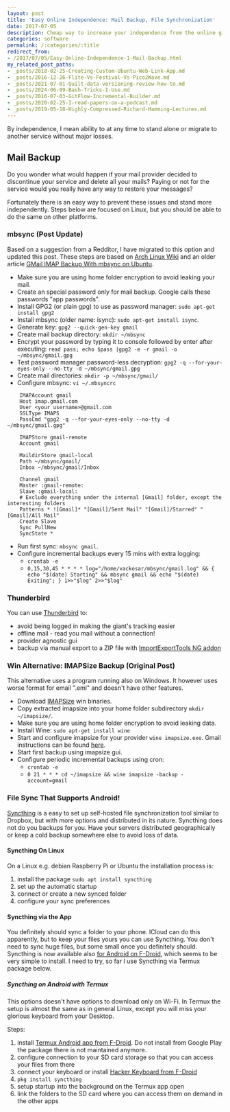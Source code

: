 ```yaml
---
layout: post
title: 'Easy Online Independence: Mail Backup, File Synchronization'
date: 2017-07-05
description: Cheap way to increase your independence from the online giants with Syncthing, mbsync, Thunderbird.
categories: software
permalink: /:categories/:title
redirect_from:
- /2017/07/05/Easy-Online-Independence-1-Mail-Backup.html
my_related_post_paths:
- _posts/2018-02-25-Creating-Custom-Ubuntu-Web-Link-App.md
- _posts/2016-12-26-Flite-Vs-Festival-Vs-Pico2Wave.md
- _posts/2021-07-01-Quilt-data-versioning-review-how-to.md
- _posts/2024-06-09-Bash-Tricks-I-Use.md
- _posts/2016-07-03-GitFlow-Incremental-Builder.md
- _posts/2020-02-25-I-read-papers-on-a-podcast.md
- _posts/2019-05-18-Highly-Compressed-Richard-Hamming-Lectures.md
---
```




By independence, I mean ability to at any time to stand alone or migrate to another service without major losses.
 
## Mail Backup

Do you wonder what would happen if your mail provider decided to discontinue your service and delete all your mails? Paying or not for the service would you really have any way to restore your messages?

Fortunately there is an easy way to prevent these issues and stand more independently. Steps below are focused on Linux, but you should be able to do the same on other platforms.

### mbsync (Post Update)

Based on a suggestion from a Redditor, I have migrated to this option and updated this post. 
These steps are based on [Arch Linux Wiki](https://wiki.archlinux.org/index.php/Isync) and an older article [GMail IMAP Backup With mbsync on Ubuntu](https://chrisstreeter.com/archive/2009/04/gmail-imap-backup-with-mbsync-on-ubuntu.html).
- Make sure you are using home folder encryption to avoid leaking your mail.
- Create an special password only for mail backup. Google calls these passwords "app passwords".
- Install GPG2 (or plain gpg) to use as password manager: ```sudo apt-get install gpg2```
- Install mbsync (older name: isync): ```sudo apt-get install isync```.
- Generate key: ```gpg2 --quick-gen-key gmail```
- Create mail backup directory: ```mkdir ~/mbsync```
- Encrypt your password by typing it to console followed by enter after executing: ```read pass; echo $pass |gpg2 -e -r gmail -o ~/mbsync/gmail.gpg```
- Test password manager password-less decryption: ```gpg2 -q --for-your-eyes-only --no-tty -d ~/mbsync/gmail.gpg```
- Create mail directories: ```mkdir -p ~/mbsync/gmail/```
- Configure mbsync: ```vi ~/.mbsyncrc```

```
    IMAPAccount gmail
    Host imap.gmail.com
    User <your username>@gmail.com
    SSLType IMAPS
    PassCmd "gpg2 -q --for-your-eyes-only --no-tty -d ~/mbsync/gmail.gpg"

    IMAPStore gmail-remote
    Account gmail

    MaildirStore gmail-local
    Path ~/mbsync/gmail/
    Inbox ~/mbsync/gmail/Inbox

    Channel gmail
    Master :gmail-remote:
    Slave :gmail-local:
    # Exclude everything under the internal [Gmail] folder, except the interesting folders
    Patterns * ![Gmail]* "[Gmail]/Sent Mail" "[Gmail]/Starred" "[Gmail]/All Mail"
    Create Slave
    Sync PullNew
    SyncState *
```

- Run first sync: ```mbsync gmail```.
- Configure incremental backups every 15 mins with extra logging:
  -  ```crontab -e```
  -  ```0,15,30,45 * * * * log="/home/vackosar/mbsync/gmail.log" && { echo "$(date) Starting" && mbsync gmail && echo "$(date) Exiting"; } 1>>"$log" 2>>"$log"```

### Thunderbird
You can use [Thunderbird](https://www.thunderbird.net/) to: 
- avoid being logged in making the giant's tracking easier
- offline mail - read you mail without a connection!
- provider agnostic gui
- backup via manual export to a ZIP file with [ImportExportTools NG addon](https://addons.thunderbird.net/en-us/thunderbird/addon/importexporttools-ng/)


### Win Alternative: IMAPSize Backup (Original Post)

This alternative uses a program running also on Windows. It however uses worse format for email ".eml" and doesn't have other features.

- Download [IMAPSize](http://www.broobles.com/imapsize/imap-backup.php) win binaries.
- Copy extracted imapsize into your home folder subdirectory ```mkdir ~/imapsize/```.
- Make sure you are using home folder encryption to avoid leaking data.
- Install Wine: ```sudo apt-get install wine ```
- Start and configure imapsize for your provider ```wine imapsize.exe```. Gmail instructions can be found [here](https://support.google.com/mail/answer/7126229?hl=en).
- Start first backup using imapsize gui.
- Configure periodic incremental backups using cron:
  -  ```crontab -e```
  -  ```0 21 * * * cd ~/imapsize && wine imapsize -backup -account=gmail```


### File Sync That Supports Android!
[Syncthing](https://syncthing.net/) is a easy to set up self-hosted file synchronization tool similar to Dropbox, but with more options and distributed in its nature.
Syncthing does not do you backups for you. Have your servers distributed geographically or keep a cold backup somewhere else to avoid loss of data. 

#### Syncthing On Linux
On a Linux e.g. debian Raspberry Pi or Ubuntu the installation process is: 
1. install the package `sudo apt install syncthing`
2. set up the automatic startup
3. connect or create a new synced folder
4. configure your sync preferences

#### Syncthing via the App
You definitely should sync a folder to your phone.
ICloud can do this apparently, but to keep your files yours you can use Syncthing.
You don't need to sync huge files, but some small once you definitely should.
Syncthing is now available also [for Android on F-Droid](https://syncthing.net/downloads/), which seems to be very simple to install.
I need to try, so far I use Syncthing via Termux package below.


##### Syncthing on Android with Termux
This options doesn't have options to download only on Wi-Fi.
In Termux the setup is almost the same as in general Linux,
except you will miss your glorious keyboard from your Desktop.

Steps:
1. install [Termux Android app from F-Droid](https://f-droid.org/en/packages/com.termux/). Do not install from Google Play the package there is not maintained anymore.
2. configure connection to your SD card storage so that you can access your files from there
3. connect your keyboard or install [Hacker Keyboard from F-Droid](https://f-droid.org/en/packages/org.pocketworkstation.pckeyboard/)
4. `pkg install syncthing` 
5. setup startup into the background on the Termux app open 
6. link the folders to the SD card where you can access them on demand in the other apps
